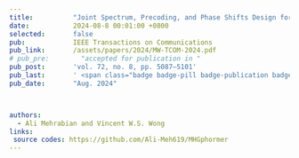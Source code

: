 ```yaml
---
title:          "Joint Spectrum, Precoding, and Phase Shifts Design for RIS-Aided Multiuser MIMO THz Systems"
date:           2024-08-8 00:01:00 +0800
selected:       false
pub:            IEEE Transactions on Communications
pub_link:       /assets/papers/2024/MW-TCOM-2024.pdf
# pub_pre:        "accepted for publication in "
pub_post:       'vol. 72, no. 8, pp. 5087–5101'
pub_last:       ' <span class="badge badge-pill badge-publication badge-secondary">#THz</span>'
pub_date:       "Aug. 2024"



authors:
  - Ali Mehrabian and Vincent W.S. Wong
links:
 source codes: https://github.com/Ali-Meh619/MHGphormer
---
```

